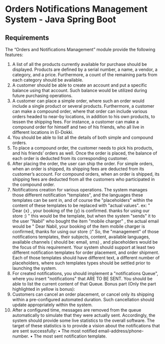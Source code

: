 # Orders Notifications Management System - Java Spring Boot
## Requirements
The “Orders and Notifications Management” module provide the following features:

1. A list of all the products currently available for purchase should be displayed. Products are defined by a serial number, a name, a vendor, a category, and a price. Furthermore, a count of the remaining parts from each category should be available.
2. A customer should be able to create an account and put a specific balance using that account. Such balance would be utilized during future purchasing operations.
3. A customer can place a simple order, where such an order would include a single product or several products. Furthermore, a customer can make a compound order, where that order can include various orders headed to near-by locations, in addition to his own products, to lessen the shipping fees. For instance, a customer can make a compound order for himself and two of his friends, who all live in different locations in El-Dokki.
4. You should be able to list all the details of both simple and compound orders.
5. To place a compound order, the customer needs to pick his products, and his friends’ orders as well. Once the order is placed, the balance of each order is deducted from its corresponding customer.
6. After placing the order, the user can ship the order. For simple orders, when an order is shipped, its shipping fees are deducted from its customer’s account. For compound orders, when an order is shipped, its shipping fees are deducted from all the customers who participated in the compound order.
7. Notifications creation for various operations. The system manages those different notification "templates", and the languages these templates can be sent in, and of course the "placeholders" within the content of these templates to be replaced with "actual values".
ex: " Dear {x} , your booking of the {y} is confirmed. thanks for using our store :) " this would be the template, but when the system "sends" it to the user "Nabil" who bought the item "mobile charger" , the actual email would be
" Dear Nabil, your booking of the item mobile charger is confirmed, thanks for using our store :)"
So, the "management" of those notifications templates, their subjects, content, available languages, available channels ( should be: email, sms) , and placeholders would be the focus of this requirement. Your system should support at least two different notification templates for order
placement, and order shipment. Each of those templates should have different text, a different number of placeholders, where such templates types should be settled prior to launching the system.
8. For created notifications, you should implement a "notifications Queue", where you insert "notifications" that ARE TO BE SENT. You should be able to list the current content of that Queue.
Bonus part (Only the part highlighted in yellow is bonus):
9. Customers can cancel an order placement, or cancel only its shipping within a pre-configured automated duration. Such cancellation should update appropriately within the system.
10. After a configured time, messages are removed from the queue automatically to simulate that they were actually sent. Accordingly, the system should provide some live statistics to the overall software. The target of these statistics is to provide a vision about the notifications that are sent successfully:
• The most notified email-address/phone-number.
• The most sent notification template.
